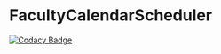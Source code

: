 # FacultyCalendarScheduler
[![Codacy Badge](https://api.codacy.com/project/badge/Grade/91609ba80d5849648a16f065a73a1f82)](https://app.codacy.com/manual/sanjailal/FacultyCalendarScheduler?utm_source=github.com&utm_medium=referral&utm_content=sanjailal/FacultyCalendarScheduler&utm_campaign=Badge_Grade_Dashboard)
